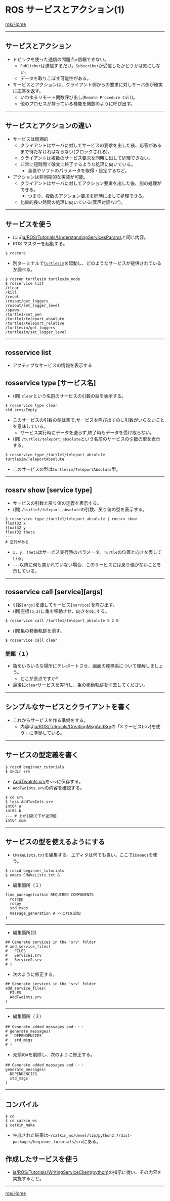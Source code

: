 # ROS サービスとアクション(1)

[ros/Home](Home.md)

---

## サービスとアクション

- トピックを使った通信の問題点=信頼できない。
  - `Publisher`は送信するだけ。`Subscriber`が受信したかどうかは気にしない。
  - データを取りこぼす可能性がある。
- サービスとアクションは、クライアント側からの要求に対しサーバ側が確実に応答を返す。
  - いわゆるリモート関数呼び出し(`Remote Procedure Call`)。
  - 他のプロセスが持っている機能を関数のように呼び出す。

---

## サービスとアクションの違い

- サービスは同期的
  - クライアントはサーバに対してサービスの要求を出した後、応答があるまで待たなければならない(ブロックされる)。
  - クライアントは複数のサービス要求を同時に出して処理できない。
  - 非常に短時間で確実に終了するような処理に向いている。
    - 装置やソフトのパラメータを取得・設定するなど。
- アクションは非同期的な実装が可能。
  - クライアントはサーバに対してアクション要求を出した後、別の処理ができる。
    - つまり、複数のアクション要求を同時に出して処理できる。
  - 比較的長い時間の処理に向いている(音声対話など)。

---

## サービスを使う

- ほぼ[ja/ROS/Tutorials/UnderstandingServicesParams](http://wiki.ros.org/ja/ROS/Tutorials/UnderstandingServicesParams)と同じ内容。
- ROS マスターを起動する。

```shell
$ roscore
```

- 別ターミナルで[`turtlesim`](http://wiki.ros.org/turtlesim)を起動し、どのようなサービスが提供されているか調べる。

```shell
$ rosrun turtlesim turtlesim_node
$ rosservice list
/clear
/kill
/reset
/rosout/get_loggers
/rosout/set_logger_level
/spawn
/turtle1/set_pen
/turtle1/teleport_absolute
/turtle1/teleport_relative
/turtlesim/get_loggers
/turtlesim/set_logger_level
```

---

## rosservice list

- アクティブなサービスの情報を表示する

## rosservice type [サービス名]

- (例) `clear`という名前のサービスの引数の型を表示する。

```shell
$ rosservice type clear
std_srvs/Empty
```

- このサービスの引数の型は空で,サービスを呼び出すのに引数がいらないことを意味している。
  - サービス実行時にデータを送らず,終了時もデータを受け取らない。
- (例) `/turtle1/teleport_absolute`という名前のサービスの引数の型を表示する。

```shell
$ rosservice type /turtle1/teleport_absolute
turtlesim/TeleportAbsolute
```

- このサービスの型は`turtlesim/TeleportAbsolute`型。

---

## rossrv show [service type]

- サービスの引数と戻り値の定義を表示する。
- (例) `/turtle1/teleport_absolute`の引数、戻り値の型を表示する。

```shell
$ rosservice type /turtle1/teleport_absolute | rossrv show
float32 x
float32 y
float32 theta
---
# 空行がある
```

- `x, y, theta`はサービス実行時のパラメータ。`Turtle`の位置と向きを表している。
- `---`以降に何も書かれていない場合、このサービスには戻り値がないことを示している。

---

## rosservice call [service][args]

- 引数`[args]`を渡してサービス`[service]`を呼び出す。
- (例)座標`(5,2)`に亀を移動させ、向きを`0`にする。

```shell
$ rosservice call /turtle1/teleport_absolute 5 2 0
```

- (例)亀の移動軌跡を消す。

```shell
$ rosservice call clear
```

### 問題（１）

- 亀をいろいろな場所にテレポートさせ、画面の座標系について理解しましょう。
  - どこが原点ですか?
- 最後に`clear`サービスを実行し、亀の移動軌跡を消去してください。

---

## シンプルなサービスとクライアントを書く

- これからサービスを作る準備をする。
  - 内容は[ja/ROS/Tutorials/CreatingMsgAndSrv](http://wiki.ros.org/ja/ROS/Tutorials/CreatingMsgAndSrv)の「3.サービス(srv)を使う」に準拠している。

---

## サービスの型定義を書く

```shell
$ roscd beginner_tutorials
$ mkdir srv
```

- [AddTwoInts.srv](https://raw.githubusercontent.com/ros/ros_tutorials/lunar-devel/rospy_tutorials/srv/AddTwoInts.srv)を`srv`に保存する。
- `AddTwoInts.srv`の内容を確認する。

```shell
$ cd srv
$ less AddTwoInts.srv
int64 a
int64 b
--- # 上が引数で下が返却値
int64 sum
```

---

## サービスの型を使えるようにする

- `CMakeLists.txt`を編集する。エディタは何でも良い。ここでは`emacs`を使う。

```shell
$ roscd beginner_tutorials
$ emacs CMakeLists.txt &
```

- 編集箇所（１）

```text
find_package(catkin REQUIRED COMPONENTS
  roscpp
  rospy
  std_msgs
  message_generation # <-これを追加
)
```

---

- 編集箇所(2)

```text
## Generate services in the 'srv' folder
# add_service_files(
#   FILES
#   Service1.srv
#   Service2.srv
# )
```

- 次のように修正する。

```text
## Generate services in the 'srv' folder
add_service_files(
  FILES
  AddTwoInts.srv
)
```

---

- 編集箇所（３）

```text
## Generate added messages and・・・
# generate_messages(
#   DEPENDENCIES
#   std_msgs
# )
```

- 先頭の`#`を削除し、次のように修正する。

```text
## Generate added messages and・・・
generate_messages(
  DEPENDENCIES
  std_msgs
)
```

---

## コンパイル

```shell
$ cd
$ cd catkin_ws
$ catkin_make
```

- 生成された結果は`~/catkin_ws/devel/lib/python2.7/dist-packages/beginner_tutorials/srv`にある。

## 作成したサービスを使う

- [ja/ROS/Tutorials/WritingServiceClient(python)](http://wiki.ros.org/ja/ROS/Tutorials/WritingServiceClient%28python%29)の指示に従い、その内容を実施すること。

---

[ros/Home](Home.md)
